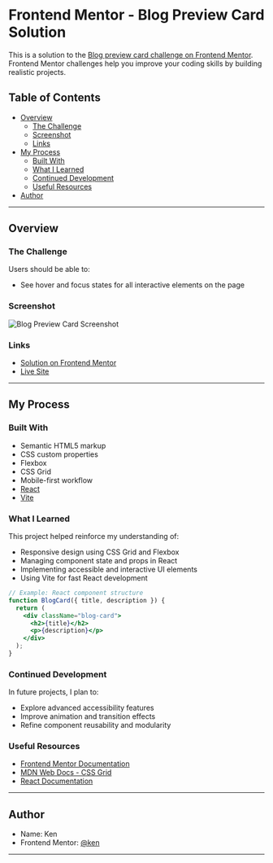 # Frontend Mentor - Blog Preview Card Solution

This is a solution to the [Blog preview card challenge on Frontend Mentor](https://www.frontendmentor.io/challenges/blog-preview-card-ckPaj01IcS). Frontend Mentor challenges help you improve your coding skills by building realistic projects.

## Table of Contents

- [Overview](#overview)
  - [The Challenge](#the-challenge)
  - [Screenshot](#screenshot)
  - [Links](#links)
- [My Process](#my-process)
  - [Built With](#built-with)
  - [What I Learned](#what-i-learned)
  - [Continued Development](#continued-development)
  - [Useful Resources](#useful-resources)
- [Author](#author)

---

## Overview

### The Challenge

Users should be able to:

- See hover and focus states for all interactive elements on the page

### Screenshot

![Blog Preview Card Screenshot](./screenshot.jpg)

### Links

- [Solution on Frontend Mentor](https://www.frontendmentor.io/solutions/)
- [Live Site](https://your-live-site-url.com)

---

## My Process

### Built With

- Semantic HTML5 markup
- CSS custom properties
- Flexbox
- CSS Grid
- Mobile-first workflow
- [React](https://reactjs.org/)
- [Vite](https://vitejs.dev/)

### What I Learned

This project helped reinforce my understanding of:

- Responsive design using CSS Grid and Flexbox
- Managing component state and props in React
- Implementing accessible and interactive UI elements
- Using Vite for fast React development

```jsx
// Example: React component structure
function BlogCard({ title, description }) {
  return (
    <div className="blog-card">
      <h2>{title}</h2>
      <p>{description}</p>
    </div>
  );
}
```

### Continued Development

In future projects, I plan to:

- Explore advanced accessibility features
- Improve animation and transition effects
- Refine component reusability and modularity

### Useful Resources

- [Frontend Mentor Documentation](https://www.frontendmentor.io/resources)
- [MDN Web Docs - CSS Grid](https://developer.mozilla.org/en-US/docs/Web/CSS/CSS_Grid_Layout)
- [React Documentation](https://reactjs.org/docs/getting-started.html)

---

## Author

- Name: Ken
- Frontend Mentor: [@ken](https://www.frontendmentor.io/profile/ken)

---
